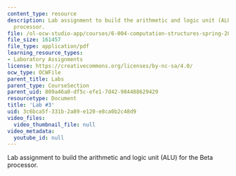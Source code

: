 ```yaml
---
content_type: resource
description: Lab assignment to build the arithmetic and logic unit (ALU) for the Beta
  processor.
file: /ol-ocw-studio-app/courses/6-004-computation-structures-spring-2009/3c6bca5f331b2a89e120e8ca0b2c48d9_MIT6_004s09_lab03.pdf
file_size: 161457
file_type: application/pdf
learning_resource_types:
- Laboratory Assignments
license: https://creativecommons.org/licenses/by-nc-sa/4.0/
ocw_type: OCWFile
parent_title: Labs
parent_type: CourseSection
parent_uid: 809a46a0-df5c-efe1-7d42-984488629429
resourcetype: Document
title: 'Lab #3'
uid: 3c6bca5f-331b-2a89-e120-e8ca0b2c48d9
video_files:
  video_thumbnail_file: null
video_metadata:
  youtube_id: null
---
```

Lab assignment to build the arithmetic and logic unit (ALU) for the Beta processor.